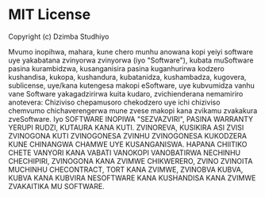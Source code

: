 # MIT License
Copyright (c) Dzimba Studhiyo

Mvumo inopihwa, mahara, kune chero munhu anowana kopi
yeiyi software uye yakabatana zvinyorwa zvinyorwa (iyo "Software"), kubata
muSoftware pasina kurambidzwa, kusanganisira pasina kuganhurirwa kodzero
kushandisa, kukopa, kushandura, kubatanidza, kushambadza, kugovera, sublicense, uye/kana kutengesa
makopi eSoftware, uye kubvumidza vanhu vane Software
yakagadzirirwa kuita kudaro, zvichienderana nemamiriro anotevera:
Chiziviso chepamusoro chekodzero uye ichi chiziviso chemvumo chichaverengerwa mune zvese
makopi kana zvikamu zvakakura zveSoftware.
Iyo SOFTWARE INOPIWA "SEZVAZVIRI", PASINA WARRANTY YERUPI RUDZI, KUTAURA KANA KUTI.
ZVINOREVA, KUSIKIRA ASI ZVISI ZVINOGONA KUTI ZVINOGONESA ZVINHU ZVINOGONESA
KUKODZERA KUNE CHINANGWA CHAMWE UYE KUSANGANISWA. HAPANA CHIITIKO CHETE
VANYORI KANA VABATI VANOKOPI VANOBATIRWA NECHINHU CHECHIPIRI, ZVINOGONA KANA ZVIMWE
CHIKWERERO, ZVINO ZVINOITA MUCHINHU CHECONTRACT, TORT KANA ZVIMWE, ZVINOBVA KUBVA,
KUBVA KANA KUBVIRA NESOFTWARE KANA KUSHANDISA KANA ZVIMWE ZVAKAITIKA MU
SOFTWARE.
